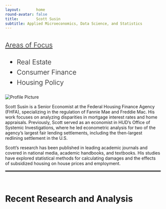 ```yaml
---
layout:       home
round-avatar: false
title:        Scott Susin
subtitle: Applied Microeconomics, Data Science, and Statistics
---
```


<h3 class="page-subheading" style="font-weight:300; font-size: 1.375rem; line-height:1.5;">
<u>Areas of Focus</u>
<ul>
          <li>Real Estate</li> 
          <li>Consumer Finance</li>
          <li>Housing Policy</li>
</ul>
</h3>

<div class="profile-container">
  <div class="profile-picture">
    <img src= "{{ '/assets/img/Headshot-Office-Crop.jpg' | relative_url }}" alt="Profile Picture"/>
  </div>
  <div class="profile-text">
    <p>Scott Susin is a Senior Economist at the Federal Housing Finance Agency (FHFA), specializing in the 
    regulation of Fannie Mae and Freddie Mac. His work focuses on analyzing disparities in mortgage 
    interest rates and home appraisals. Previously, Scott served as an economist in HUD’s Office of 
    Systemic Investigations, where he led econometric analysis for two of the agency’s largest fair 
    lending settlements, including the then-largest redlining settlement in the U.S.</p>
  </div>
</div>

<div class="profile-text" style="max-width: 850px;">
<p style="margin-top: 0;">
Scott’s research has been published in leading academic journals and covered in national media, 
academic handbooks, and textbooks. His studies have explored statistical methods for calculating 
damages and the effects of subsidized housing on house prices and employment.</p> 
</div>



<hr style="border:2px solid gray">

&nbsp;

Recent Research and Analysis
============================

